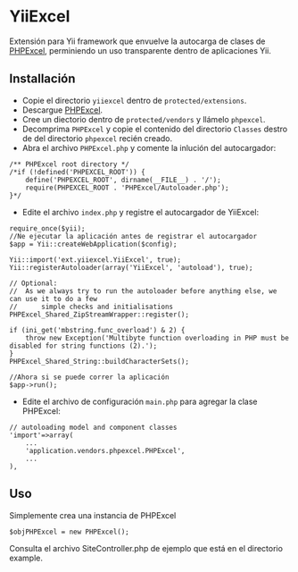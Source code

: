 # YiiExcel

Extensión para Yii framework que envuelve la autocarga de clases de [PHPExcel](https://github.com/PHPOffice/PHPExcel), perminiendo un uso transparente dentro de aplicaciones Yii.

## Installación

* Copie el directorio `yiiexcel` dentro de `protected/extensions`.
* Descargue [PHPExcel](http://phpexcel.codeplex.com/releases/view/96183).
* Cree un diectorio dentro de `protected/vendors` y llámelo `phpexcel`.
* Decomprima `PHPExcel` y copie el contenido del directorio `Classes` destro de del directorio `phpexcel` recién creado.
* Abra el archivo `PHPExcel.php` y comente la inlución del autocargador:

~~~
/** PHPExcel root directory */
/*if (!defined('PHPEXCEL_ROOT')) {
    define('PHPEXCEL_ROOT', dirname(__FILE__) . '/');
    require(PHPEXCEL_ROOT . 'PHPExcel/Autoloader.php');
}*/
~~~

* Edite el archivo `index.php` y registre el autocargador de YiiExcel:

~~~
require_once($yii);
//Ne ejecutar la aplicación antes de registrar el autocargador
$app = Yii::createWebApplication($config);

Yii::import('ext.yiiexcel.YiiExcel', true);
Yii::registerAutoloader(array('YiiExcel', 'autoload'), true);

// Optional:
//	As we always try to run the autoloader before anything else, we can use it to do a few
//		simple checks and initialisations
PHPExcel_Shared_ZipStreamWrapper::register();

if (ini_get('mbstring.func_overload') & 2) {
    throw new Exception('Multibyte function overloading in PHP must be disabled for string functions (2).');
}
PHPExcel_Shared_String::buildCharacterSets();

//Ahora si se puede correr la aplicación
$app->run();
~~~


* Edite el archivo de configuración `main.php` para agregar la clase PHPExcel:

~~~
// autoloading model and component classes
'import'=>array(
    ...
    'application.vendors.phpexcel.PHPExcel',
    ...
),
~~~

## Uso

Simplemente crea una instancia de PHPExcel

~~~
$objPHPExcel = new PHPExcel();
~~~

Consulta el archivo SiteController.php de ejemplo que está en el directorio example.
